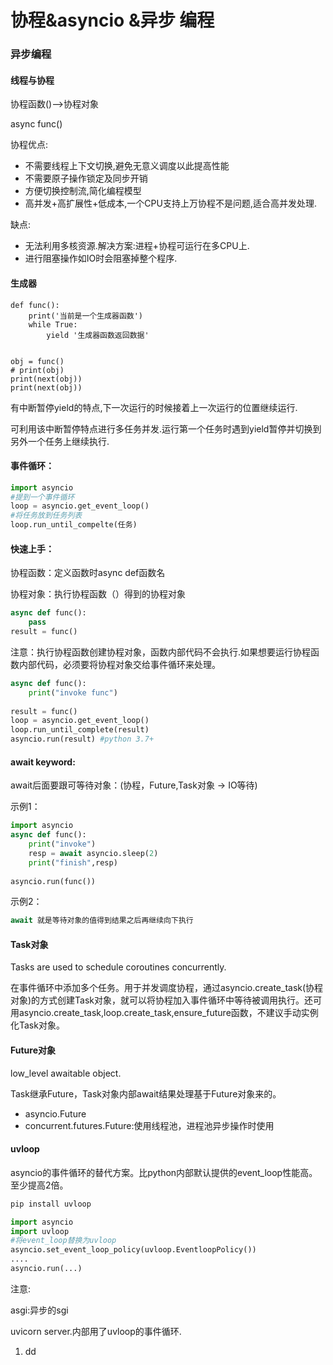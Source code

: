 # 协程&asyncio &异步 编程

### 异步编程

#### 线程与协程

协程函数()–>协程对象

async func()

协程优点:

- 不需要线程上下文切换,避免无意义调度以此提高性能
- 不需要原子操作锁定及同步开销
- 方便切换控制流,简化编程模型
- 高并发+高扩展性+低成本,一个CPU支持上万协程不是问题,适合高并发处理.

缺点:

- 无法利用多核资源.解决方案:进程+协程可运行在多CPU上.
- 进行阻塞操作如IO时会阻塞掉整个程序.



#### 生成器

```pytho
def func():
    print('当前是一个生成器函数')
    while True:
        yield '生成器函数返回数据'


obj = func()
# print(obj)
print(next(obj))
print(next(obj))
```

有中断暂停yield的特点,下一次运行的时候接着上一次运行的位置继续运行.

可利用该中断暂停特点进行多任务并发.运行第一个任务时遇到yield暂停并切换到另外一个任务上继续执行.



#### 	事件循环：

```python
import asyncio
#提到一个事件循环
loop = asyncio.get_event_loop()
#将任务放到任务列表
loop.run_until_compelte(任务)
```



#### 	快速上手：

协程函数：定义函数时async def函数名

协程对象：执行协程函数（）得到的协程对象

```python
async def func():
    pass
result = func()
```

注意：执行协程函数创建协程对象，函数内部代码不会执行.如果想要运行协程函数内部代码，必须要将协程对象交给事件循环来处理。

```python
async def func():
    print("invoke func")
 
result = func()
loop = asyncio.get_event_loop()
loop.run_until_complete(result)
asyncio.run(result) #python 3.7+
```

#### await keyword:

await后面要跟可等待对象：(协程，Future,Task对象 -> IO等待)

示例1：

```python
import asyncio
async def func():
    print("invoke")
    resp = await asyncio.sleep(2)
    print("finish",resp)
    
asyncio.run(func())
```

示例2：

```python
await 就是等待对象的值得到结果之后再继续向下执行
```

#### Task对象

Tasks are used to schedule coroutines concurrently.

在事件循环中添加多个任务。用于并发调度协程，通过asyncio.create_task(协程对象)的方式创建Task对象，就可以将协程加入事件循环中等待被调用执行。还可用asyncio.create_task,loop.create_task,ensure_future函数，不建议手动实例化Task对象。



#### Future对象

low_level awaitable object.

Task继承Future，Task对象内部await结果处理基于Future对象来的。

- asyncio.Future
- concurrent.futures.Future:使用线程池，进程池异步操作时使用



#### uvloop

asyncio的事件循环的替代方案。比python内部默认提供的event_loop性能高。至少提高2倍。

```python
pip install uvloop

import asyncio
import uvloop
#将event_loop替换为uvloop
asyncio.set_event_loop_policy(uvloop.EventloopPolicy())
....
asyncio.run(...)
```

注意:

asgi:异步的sgi

uvicorn server.内部用了uvloop的事件循环.



1. dd